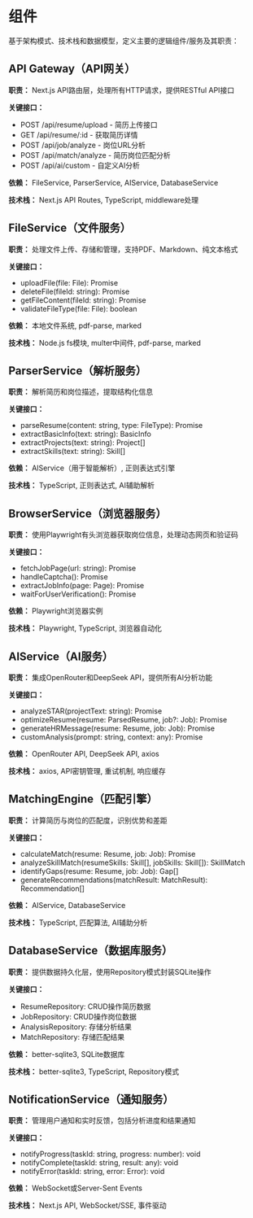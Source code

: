# 组件

基于架构模式、技术栈和数据模型，定义主要的逻辑组件/服务及其职责：

## API Gateway（API网关）

**职责：** Next.js API路由层，处理所有HTTP请求，提供RESTful API接口

**关键接口：**

- POST /api/resume/upload - 简历上传接口
- GET /api/resume/:id - 获取简历详情
- POST /api/job/analyze - 岗位URL分析
- POST /api/match/analyze - 简历岗位匹配分析
- POST /api/ai/custom - 自定义AI分析

**依赖：** FileService, ParserService, AIService, DatabaseService

**技术栈：** Next.js API Routes, TypeScript, middleware处理

## FileService（文件服务）

**职责：** 处理文件上传、存储和管理，支持PDF、Markdown、纯文本格式

**关键接口：**

- uploadFile(file: File): Promise<FileMetadata>
- deleteFile(fileId: string): Promise<void>
- getFileContent(fileId: string): Promise<Buffer>
- validateFileType(file: File): boolean

**依赖：** 本地文件系统, pdf-parse, marked

**技术栈：** Node.js fs模块, multer中间件, pdf-parse, marked

## ParserService（解析服务）

**职责：** 解析简历和岗位描述，提取结构化信息

**关键接口：**

- parseResume(content: string, type: FileType): Promise<ParsedResume>
- extractBasicInfo(text: string): BasicInfo
- extractProjects(text: string): Project[]
- extractSkills(text: string): Skill[]

**依赖：** AIService（用于智能解析）, 正则表达式引擎

**技术栈：** TypeScript, 正则表达式, AI辅助解析

## BrowserService（浏览器服务）

**职责：** 使用Playwright有头浏览器获取岗位信息，处理动态网页和验证码

**关键接口：**

- fetchJobPage(url: string): Promise<JobContent>
- handleCaptcha(): Promise<void>
- extractJobInfo(page: Page): Promise<JobInfo>
- waitForUserVerification(): Promise<void>

**依赖：** Playwright浏览器实例

**技术栈：** Playwright, TypeScript, 浏览器自动化

## AIService（AI服务）

**职责：** 集成OpenRouter和DeepSeek API，提供所有AI分析功能

**关键接口：**

- analyzeSTAR(projectText: string): Promise<STARAnalysis>
- optimizeResume(resume: ParsedResume, job?: Job): Promise<Optimization>
- generateHRMessage(resume: Resume, job: Job): Promise<string>
- customAnalysis(prompt: string, context: any): Promise<AnalysisResult>

**依赖：** OpenRouter API, DeepSeek API, axios

**技术栈：** axios, API密钥管理, 重试机制, 响应缓存

## MatchingEngine（匹配引擎）

**职责：** 计算简历与岗位的匹配度，识别优势和差距

**关键接口：**

- calculateMatch(resume: Resume, job: Job): Promise<MatchResult>
- analyzeSkillMatch(resumeSkills: Skill[], jobSkills: Skill[]): SkillMatch
- identifyGaps(resume: Resume, job: Job): Gap[]
- generateRecommendations(matchResult: MatchResult): Recommendation[]

**依赖：** AIService, DatabaseService

**技术栈：** TypeScript, 匹配算法, AI辅助分析

## DatabaseService（数据库服务）

**职责：** 提供数据持久化层，使用Repository模式封装SQLite操作

**关键接口：**

- ResumeRepository: CRUD操作简历数据
- JobRepository: CRUD操作岗位数据
- AnalysisRepository: 存储分析结果
- MatchRepository: 存储匹配结果

**依赖：** better-sqlite3, SQLite数据库

**技术栈：** better-sqlite3, TypeScript, Repository模式

## NotificationService（通知服务）

**职责：** 管理用户通知和实时反馈，包括分析进度和结果通知

**关键接口：**

- notifyProgress(taskId: string, progress: number): void
- notifyComplete(taskId: string, result: any): void
- notifyError(taskId: string, error: Error): void

**依赖：** WebSocket或Server-Sent Events

**技术栈：** Next.js API, WebSocket/SSE, 事件驱动
